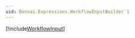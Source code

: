 ```yaml
---
uid: Bonsai.Expressions.WorkflowInputBuilder`1
---
```


[!include[WorkflowInput](~/articles/expressions-workflowinput.md)]